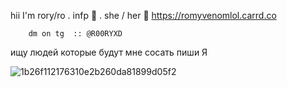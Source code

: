 hii I'm rory/ro . infp 🎀 . she / her 🖤 https://romyvenomlol.carrd.co
      
        dm on tg  :: @R00RYXD  

ищу людей которые будут мне сосать пиши Я

![1b26f112176310e2b260da81899d05f2](https://github.com/user-attachments/assets/f008ad6e-7768-4362-9152-9478cd2428af) 
